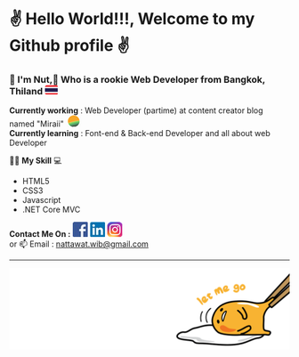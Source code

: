 # ✌️ Hello World!!!,  Welcome to my Github profile ✌️




### __📣 I'm Nut,🌱 Who is a rookie Web Developer from Bangkok, Thiland__ ![thai flag 23](https://github.com/nattawat-wib/nattawat-wib/blob/master/Thai%20FLAG%2023.png)

**Currently working** : Web Developer (partime) at content creator blog named "Miraii"
![mi logo](https://github.com/nattawat-wib/nattawat-wib/blob/master/mI%20logo.png)<br>
**Currently learning** : Font-end & Back-end Developer and all about web Developer
 
 👨‍💻 **My Skill** 💻 <br>
- HTML5
- CSS3
- Javascript
- .NET Core MVC

**Contact Me On :** 
[![Fcebook logo](https://github.com/nattawat-wib/nattawat-wib/blob/master/Fcebook%20Logo%2027.jpg)](https://www.facebook.com/nattawat.viboonkosol/)
[![LinkIn logo](https://github.com/nattawat-wib/nattawat-wib/blob/master/Linkin%20icon%2027.jpg)](https://www.linkedin.com/in/nattawat-wiboonkosol-0774581b2/)
[![IG logo](https://github.com/nattawat-wib/nattawat-wib/blob/master/Instagram%20Icon%2027.png)](https://www.instagram.com/ella_nuttt/)
<br>
or 📫 Email : nattawat.wib@gmail.com <br>



---
![MiraiiLogo.png](https://github.com/nattawat-wib/nattawat-wib/blob/master/Gudetama.png)

<!--
**nattawat-wib/nattawat-wib** is a ✨ _special_ ✨ repository because its `README.md` (this file) appears on your GitHub profile.

Here are some ideas to get you started:

- 🔭 I’m currently working on ...
- 🌱 I’m currently learning ...
- 👯 I’m looking to collaborate on ...
- 🤔 I’m looking for help with ...
- 💬 Ask me about ...
- 📫 How to reach me: ...
- 😄 Pronouns: ...
- ⚡ Fun fact: ...
-->
